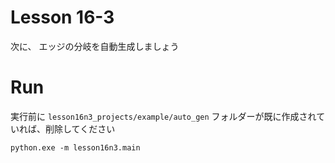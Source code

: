 # Lesson 16-3

次に、 エッジの分岐を自動生成しましょう  

# Run

実行前に `lesson16n3_projects/example/auto_gen` フォルダーが既に作成されていれば、削除してください  

```shell
python.exe -m lesson16n3.main
```
